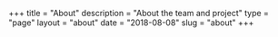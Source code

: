 +++
title = "About"
description = "About the team and project"
type = "page"
layout = "about"
date = "2018-08-08"
slug = "about"
+++

<!-- Toosting -->